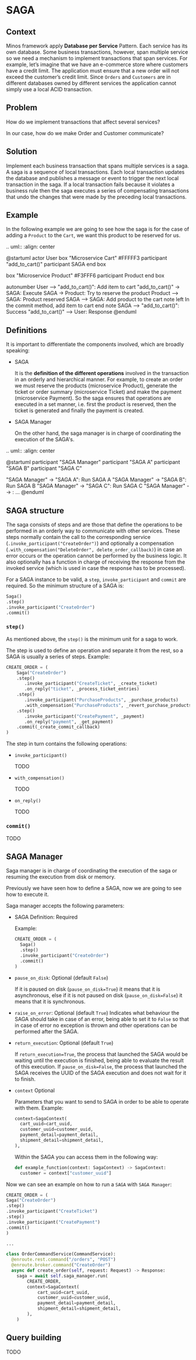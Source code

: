 # SAGA

## Context
Minos framework apply **Database per Service** Pattern. Each service has its own database. Some business transactions,
however, span multiple service so we need a mechanism to implement transactions that span services. 
For example, let’s imagine that we have an e-commerce store where customers have a credit limit. 
The application must ensure that a new order will not exceed the customer’s credit limit. Since `Orders` and `Customers` 
are in different databases owned by different services the application cannot simply use a local ACID transaction.

## Problem
How do we implement transactions that affect several services?

In our case, how do we make Order and Customer communicate?

## Solution
Implement each business transaction that spans multiple services is a saga. A saga is a sequence of local transactions.
Each local transaction updates the database and publishes a message or event to trigger the next local transaction in 
the saga. If a local transaction fails because it violates a business rule then the saga executes a series of 
compensating transactions that undo the changes that were made by the preceding local transactions.

## Example
In the following example we are going to see how the saga is for the case of adding a `Product` to the `Cart`, we want 
this product to be reserved for us.

.. uml::
   :align: center

   @startuml
   actor User
   box "Microservice Cart" #FFFFF3
   participant "add_to_cart()"
   participant SAGA
   end box
   
   box "Microservice Product" #F3FFF6
   participant Product
   end box
   
   autonumber
   User --> "add_to_cart()": Add item to cart
   "add_to_cart()" -> SAGA: Execute
   SAGA -> Product: Try to reserve the product
   Product --> SAGA: Product reserved
   SAGA --> SAGA: Add product to the cart
   note left
   In the commit method,
   add item to cart
   end note
   SAGA --> "add_to_cart()": Success
   "add_to_cart()" --> User: Response
   @enduml

## Definitions
It is important to differentiate the components involved, which are broadly speaking:
+ SAGA
  
  It is the **definition of the different operations** involved in the transaction in an orderly and hierarchical manner.
  For example, to create an order we must reserve the products (microservice Product), generate the ticket or order 
  summary (microservice Ticket) and make the payment (microservice Payment). So the saga ensures that operations are 
  executed in a set manner, i.e. first the product is reserved, then the ticket is generated and finally the payment 
  is created.
  
+ SAGA Manager
  
   On the other hand, the saga manager is in charge of coordinating the execution of the SAGA's. 

.. uml::
   :align: center

   @startuml
   participant "SAGA Manager"
   participant "SAGA A"
   participant "SAGA B"
   participant "SAGA C"
   
   "SAGA Manager" -> "SAGA A": Run SAGA A
   "SAGA Manager" -> "SAGA B": Run SAGA B
   "SAGA Manager" -> "SAGA C": Run SAGA C
   "SAGA Manager" --> : ...
   @enduml

## SAGA structure

The saga consists of steps and are those that define the operations to be performed in an orderly way to communicate with other 
services. These steps normally contain the call to the corresponding service (`.invoke_participant("CreateOrder")`) and 
optionally a compensation (`.with_compensation("DeleteOrder", delete_order_callback)`) in case an error occurs or the 
operation cannot be performed by the business logic. It also optionally has a function in charge of 
receiving the response from the invoked service (which is used in case the response has to be processed).

For a SAGA instance to be valid, a `step`, `invoke_participant` and `commit` are required. So the minimum structure of 
a SAGA is:
```python
Saga()
.step()
.invoke_participant("CreateOrder")
.commit()
```

###  `step()`
As mentioned above, the `step()` is the minimum unit for a saga to work.

The step is used to define an operation and separate it from the rest, so a SAGA is usually a series of steps. Example:

```python
CREATE_ORDER = (
    Saga("CreateOrder")
    .step()
       .invoke_participant("CreateTicket", _create_ticket)
       .on_reply("ticket", _process_ticket_entries)
    .step()
       .invoke_participant("PurchaseProducts", _purchase_products)
       .with_compensation("PurchaseProducts", _revert_purchase_products)
    .step()
       .invoke_participant("CreatePayment", _payment)
       .on_reply("payment", _get_payment)
    .commit(_create_commit_callback)
)
```

The step in turn contains the following operations:
+ `invoke_participant()`
  
  TODO
+ `with_compensation()`
  
  TODO
+ `on_reply()`

  TODO


### `commit()`
TODO

## SAGA Manager
Saga manager is in charge of coordinating the execution of the saga or resuming the execution from disk or memory.

Previously we have seen how to define a SAGA, now we are going to see how to execute it.

Saga manager accepts the following parameters:
+ SAGA Definition: Required
  
  Example:
  ```python
  CREATE_ORDER = (
    Saga()
    .step()
    .invoke_participant("CreateOrder")
    .commit()
  )
  ```

+ `pause_on_disk`: Optional (default `False`)
  
  If it is paused on disk (`pause_on_disk=True`) it means that it is asynchronous, else if it is not paused on disk (`pause_on_disk=False`) it means that it is synchronous.


+ `raise_on_error`: Optional (default `True`)
  Indicates what behaviour the SAGA should take in case of an error, being able to set it to `False` so that in case of 
  error no exception is thrown and other operations can be performed after the SAGA.
  

+ `return_execution`: Optional (default `True`)
  
  If `return_execution=True`, the process that launched the SAGA would be waiting until the execution is finished, 
  being able to evaluate the result of this execution.
  If `pause_on_disk=False`, the process that launched the SAGA receives the UUID of the SAGA execution and does not 
  wait for it to finish.


+ `context` Optional
  
  Parameters that you want to send to SAGA in order to be able to operate with them. Example:
  ```python
  context=SagaContext(
    cart_uuid=cart_uuid,
    customer_uuid=customer_uuid,
    payment_detail=payment_detail,
    shipment_detail=shipment_detail,
  ),
  ```
  Within the SAGA you can access them in the following way:
  ```python
  def example_function(context: SagaContext) -> SagaContext:
    customer = context["customer_uuid"]
  ```

Now we can see an example on how to run a `SAGA` with `SAGA Manager`:
```python
CREATE_ORDER = (
Saga("CreateOrder")
.step()
.invoke_participant("CreateTicket")
.step()
.invoke_participant("CreatePayment")
.commit()
)

...

class OrderCommandService(CommandService):
  @enroute.rest.command("/orders", "POST")
  @enroute.broker.command("CreateOrder")
  async def create_order(self, request: Request) -> Response:
    saga = await self.saga_manager.run(
        CREATE_ORDER,
        context=SagaContext(
            cart_uuid=cart_uuid,
            customer_uuid=customer_uuid,
            payment_detail=payment_detail,
            shipment_detail=shipment_detail,
        ),
    )
```

## Query building
TODO

